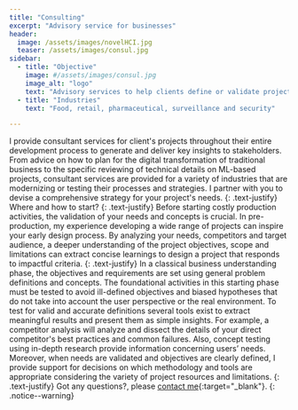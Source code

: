 ```yaml
---
title: "Consulting"
excerpt: "Advisory service for businesses"
header:
  image: /assets/images/novelHCI.jpg
  teaser: /assets/images/consul.jpg
sidebar:
  - title: "Objective"
    image: #/assets/images/consul.jpg
    image_alt: "logo"
    text: "Advisory services to help clients define or validate project and business strategies"
  - title: "Industries"
    text: "Food, retail, pharmaceutical, surveillance and security"

---
```

I provide consultant services for client's projects throughout their entire development process 
to generate and deliver key insights to stakeholders. 
From advice on how to plan for the digital transformation of traditional business 
to the specific reviewing of technical details on ML-based projects, 
consultant services are provided for a variety of industries that are modernizing or testing
their processes and strategies. 
I partner with you to devise a comprehensive strategy for your project's needs.
{: .text-justify}
Where and how to start?
{: .text-justify}
Before starting costly production activities, the validation of your needs and concepts is crucial.
In pre-production, my experience developing a wide range of projects can inspire your early design 
process. By analyzing your needs, competitors and target audience, a deeper understanding 
of the project objectives, scope and limitations can extract concise learnings to design a
project that responds to impactful criteria.
{: .text-justify}
In a classical business understanding phase, the objectives and requirements are set using general
problem definitions and concepts. The foundational activities in this starting phase must be tested 
to avoid ill-defined objectives and biased hypotheses that do not take into account the user perspective or
the real environment. To test for valid and accurate definitions several tools exist to extract meaningful 
results and present them as simple insights. For example, a competitor analysis will analyze and dissect the 
details of your direct competitor's best practices and common failures. Also, concept testing using in-depth 
research provide information concerning users’ needs. 
Moreover, when needs are validated and objectives are clearly defined, I provide support for decisions on which 
methodology and tools are appropriate considering the variety of project resources and limitations.
{: .text-justify}
Got any questions?, please [contact me](https://forms.gle/63NYpG1siX6E4KGj8){:target="_blank"}.
{: .notice--warning}



